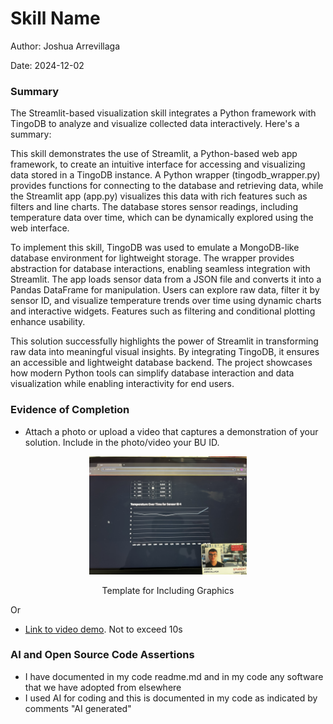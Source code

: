 #  Skill Name

Author: Joshua Arrevillaga

Date: 2024-12-02

### Summary

The Streamlit-based visualization skill integrates a Python framework with TingoDB to analyze and visualize collected data interactively. Here's a summary:

This skill demonstrates the use of Streamlit, a Python-based web app framework, to create an intuitive interface for accessing and visualizing data stored in a TingoDB instance. A Python wrapper (tingodb_wrapper.py) provides functions for connecting to the database and retrieving data, while the Streamlit app (app.py) visualizes this data with rich features such as filters and line charts. The database stores sensor readings, including temperature data over time, which can be dynamically explored using the web interface.

To implement this skill, TingoDB was used to emulate a MongoDB-like database environment for lightweight storage. The wrapper provides abstraction for database interactions, enabling seamless integration with Streamlit. The app loads sensor data from a JSON file and converts it into a Pandas DataFrame for manipulation. Users can explore raw data, filter it by sensor ID, and visualize temperature trends over time using dynamic charts and interactive widgets. Features such as filtering and conditional plotting enhance usability.

This solution successfully highlights the power of Streamlit in transforming raw data into meaningful visual insights. By integrating TingoDB, it ensures an accessible and lightweight database backend. The project showcases how modern Python tools can simplify database interaction and data visualization while enabling interactivity for end users.

### Evidence of Completion
- Attach a photo or upload a video that captures a demonstration of
  your solution. Include in the photo/video your BU ID.

<p align="center">
<img src="./images/IMG_3170.jpeg" width="50%">
</p>
<p align="center">
Template for Including Graphics
</p>

Or

- [Link to video demo](). Not to exceed 10s

### AI and Open Source Code Assertions

- I have documented in my code readme.md and in my code any
software that we have adopted from elsewhere
- I used AI for coding and this is documented in my code as
indicated by comments "AI generated" 




